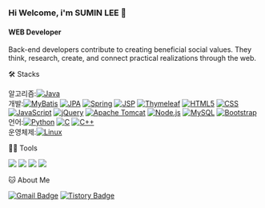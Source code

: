 ### Hi Welcome, i'm SUMIN LEE 👋

#### WEB Developer
Back-end developers contribute to creating beneficial social values. 
They think, research, create, and connect practical realizations through the web.


🛠️ Stacks

알고리즘:[![Java](https://img.shields.io/badge/Java-007396?style=flat-square&logo=java&logoColor=white)](https://www.java.com/)
<br>
개발:[![MyBatis](https://img.shields.io/badge/MyBatis-43853D?style=flat-square&logo=mybatis&logoColor=white)](링크)
[![JPA](https://img.shields.io/badge/JPA-007396?style=flat-square&logo=java&logoColor=white)](링크)
[![Spring](https://img.shields.io/badge/Spring-6DB33F?style=flat-square&logo=spring&logoColor=white)](링크)
[![JSP](https://img.shields.io/badge/JSP-007396?style=flat-square&logo=java&logoColor=white)](링크)
[![Thymeleaf](https://img.shields.io/badge/Thymeleaf-005F0F?style=flat-square&logo=thymeleaf&logoColor=white)](링크)
[![HTML5](https://img.shields.io/badge/HTML5-E34F26?style=flat-square&logo=html5&logoColor=white)](링크)
[![CSS](https://img.shields.io/badge/CSS-1572B6?style=flat-square&logo=css3&logoColor=white)](링크)
[![JavaScript](https://img.shields.io/badge/JavaScript-F7DF1E?style=flat-square&logo=javascript&logoColor=black)](링크)
[![jQuery](https://img.shields.io/badge/jQuery-0769AD?style=flat-square&logo=jquery&logoColor=white)](링크)
[![Apache Tomcat](https://img.shields.io/badge/Apache%20Tomcat-F8DC75?style=flat-square&logo=apache-tomcat&logoColor=black)](링크)
[![Node.js](https://img.shields.io/badge/Node.js-339933?style=flat-square&logo=node.js&logoColor=white)](링크)
[![MySQL](https://img.shields.io/badge/MySQL-4479A1?style=flat-square&logo=mysql&logoColor=white)](링크)
[![Bootstrap](https://img.shields.io/badge/Bootstrap-7952B3?style=flat-square&logo=bootstrap&logoColor=white)](링크)
<br>
언어:[![Python](https://img.shields.io/badge/Python-3776AB?style=flat-square&logo=python&logoColor=white)](https://www.python.org/)
[![C](https://img.shields.io/badge/C-A8B9CC?style=flat-square&logo=c&logoColor=white)](링크)
[![C++](https://img.shields.io/badge/C++-00599C?style=flat-square&logo=c%2B%2B&logoColor=white)](링크)
<br>
운영체제:[![Linux](https://img.shields.io/badge/Linux-FCC624?style=flat-square&logo=linux&logoColor=black)](링크)


💪🏼 Tools 

 <img src="https://img.shields.io/badge/Visual Studio Code-007ACC?style=flat-square&logo=Visual Studio Code&logoColor=white"/> <img src="https://img.shields.io/badge/GitHub-181717?style=flat-square&logo=GitHub&logoColor=white"/> <img src="https://img.shields.io/badge/Eclipse IDE-2C2255?style=flat-square&logo=Eclipse IDE&logoColor=white"/> <img src="https://img.shields.io/badge/IntelliJ IDEA-000000?style=flat-square&logo=IntelliJ IDEA&logoColor=white"/> 


🐱 About Me

[![Gmail Badge](https://img.shields.io/badge/Gmail-d14836?style=flat-square&logo=Gmail&logoColor=white&link=mailto:survd0404@gmail.com)](survd0404@gmail.com)
  [![Tistory Badge](https://img.shields.io/badge/Tistory-FF5722?style=flat-square&logo=tistory&logoColor=white)](https://code-sumin.tistory.com/)
  <!--[![Notion Badge](https://img.shields.io/badge/Notion-000000?style=flat-square&logo=Notion&logoColor=white&link=https://www.notion.so/f3661abb4e6c426dbfa82fa52aed60ed)](https://www.notion.so/f3661abb4e6c426dbfa82fa52aed60ed)
-->


<!--
**Hongmebuilding/Hongmebuilding** is a ✨ _special_ ✨ repository because its `README.md` (this file) appears on your GitHub profile.

Here are some ideas to get you started:

- 🔭 I’m currently working on ...
- 🌱 I’m currently learning ...
- 👯 I’m looking to collaborate on ...
- 🤔 I’m looking for help with ...
- 💬 Ask me about ...
- 📫 How to reach me: ...
- 😄 Pronouns: ...
- ⚡ Fun fact: ...
-->
